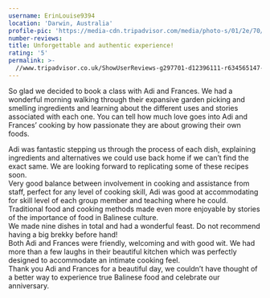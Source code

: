 ```yaml
---
username: ErinLouise9394
location: 'Darwin, Australia'
profile-pic: 'https://media-cdn.tripadvisor.com/media/photo-s/01/2e/70/9f/avatar070.jpg'
number-reviews:
title: Unforgettable and authentic experience!
rating: '5'
permalink: >-
  //www.tripadvisor.co.uk/ShowUserReviews-g297701-d12396111-r634565147-Tresna_Bali_Cooking_School-Ubud_Gianyar_Bali.html
---
```


So glad we decided to book a class with Adi and Frances. We had a wonderful morning walking through their expansive garden picking and smelling ingredients and learning about the different uses and stories associated with each one. You can tell how much love goes into Adi and Frances’ cooking by how passionate they are about growing their own foods.&nbsp;

Adi was fantastic stepping us through the process of each dish, explaining ingredients and alternatives we could use back home if we can’t find the exact same. We are looking forward to replicating some of these recipes soon.<br>Very good balance between involvement in cooking and assistance from staff, perfect for any level of cooking skill, Adi was good at accommodating for skill level of each group member and teaching where he could. Traditional food and cooking methods made even more enjoyable by stories of the importance of food in Balinese culture.&nbsp;<br>We made nine dishes in total and had a wonderful feast. Do not recommend having a big brekky before hand!<br>Both Adi and Frances were friendly, welcoming and with good wit. We had more than a few laughs in their beautiful kitchen which was perfectly designed to accommodate an intimate cooking feel.<br>Thank you Adi and Frances for a beautiful day, we couldn’t have thought of a better way to experience true Balinese food and celebrate our anniversary.